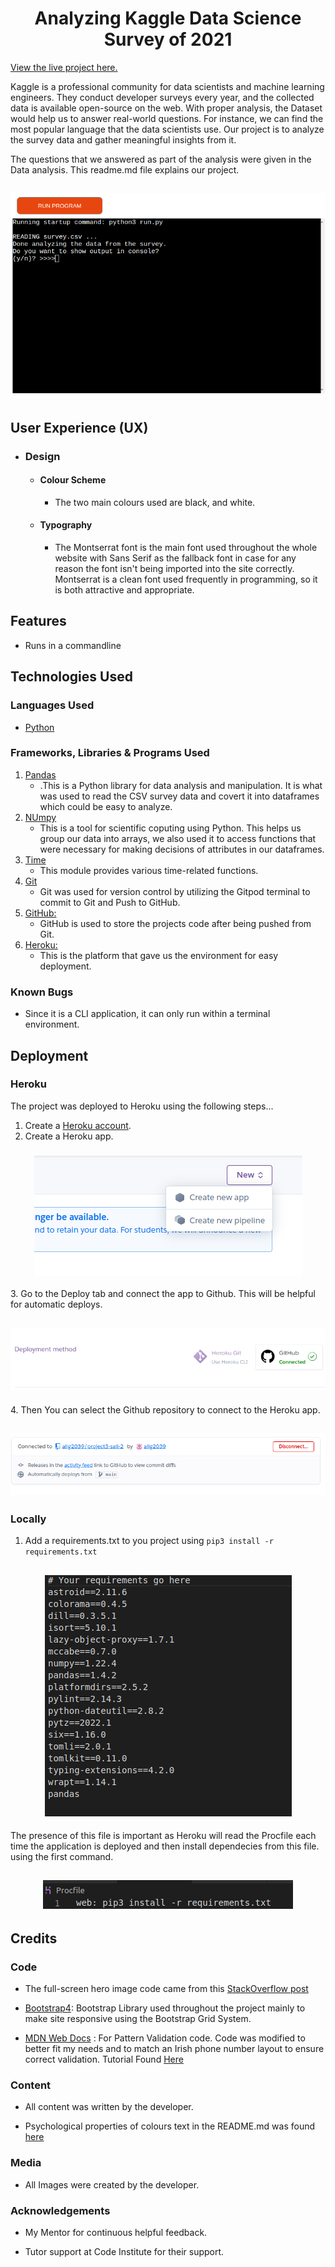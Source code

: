 <h1 align="center">Analyzing Kaggle Data Science Survey of 2021</h1>

[View the live project here.](https://dataanalysis2021.herokuapp.com/)

Kaggle is a professional community for data scientists and machine learning engineers. They conduct developer surveys every year, and the collected data is available open-source on the web. With proper analysis, the Dataset would help us to answer real-world questions. For instance, we can find the most popular language that the data scientists use. Our project is to analyze the survey data and gather meaningful insights from it.

The questions that we answered as part of the analysis were given in the Data analysis. This readme.md file explains our project.

<h2 align="center"><img src="pics/proj.png"></h2>

## User Experience (UX)

-   ### Design
    -   #### Colour Scheme
        -   The two main colours used are black, and white.
    -   #### Typography
        -   The Montserrat font is the main font used throughout the whole website with Sans Serif as the fallback font in case for any reason the font isn't being imported into the site correctly. Montserrat is a clean font used frequently in programming, so it is both attractive and appropriate.

        
## Features

-   Runs in a commandline


## Technologies Used

### Languages Used

-   [Python](https://en.wikipedia.org/wiki/HTML5)


### Frameworks, Libraries & Programs Used

1. [Pandas](https://pandas.pydata.org/)
    - .This is a Python library for data analysis and manipulation. It is what was used to read the CSV survey data and covert it into dataframes which could be easy to analyze.
2. [NUmpy](https://numpy.org/)
    - This is a tool for scientific coputing using Python. This helps us group our data into arrays, we also used it to access functions that were necessary for making decisions of attributes in our dataframes.
3. [Time](https://fonts.google.com/)
    - This module provides various time-related functions.
4. [Git](https://git-scm.com/)
    - Git was used for version control by utilizing the Gitpod terminal to commit to Git and Push to GitHub.
5. [GitHub:](https://github.com/)
    - GitHub is used to store the projects code after being pushed from Git.
6. [Heroku:](https://www.adobe.com/ie/products/photoshop.html)
    - This is the platform that gave us the environment for easy deployment.


### Known Bugs

- Since it is a CLI application, it can only run within a terminal environment.

## Deployment

### Heroku

The project was deployed to Heroku using the following steps...

1. Create a [Heroku account](https://signup.heroku.com/login).
2. Create a Heroku app.
<h3 align="center"><img src="pics/1.png"></h3>
3. Go to the Deploy tab and connect the app to Github. This will be helpful for automatic deploys.
<h2 align="center"><img src="pics/2.png"></h2>
4. Then You can select the Github repository to connect to the Heroku app.
<h2 align="center"><img src="pics/3.png"></h2>


### Locally
1. Add a requirements.txt to you project using ```pip3 install -r requirements.txt```
<h2 align="center"><img src="pics/4.png"></h2>
The presence of this file is important as Heroku will read the Procfile each time the application is deployed and then install dependecies from this file.
using the first command.
<h2 align="center"><img src="pics/5.png"></h2>



## Credits

### Code

-   The full-screen hero image code came from this [StackOverflow post](https://stackoverflow.com)

-   [Bootstrap4](https://getbootstrap.com/docs/4.4/getting-started/introduction/): Bootstrap Library used throughout the project mainly to make site responsive using the Bootstrap Grid System.

-   [MDN Web Docs](https://developer.mozilla.org/) : For Pattern Validation code. Code was modified to better fit my needs and to match an Irish phone number layout to ensure correct validation. Tutorial Found [Here](https://developer.mozilla.org/en-US/docs/Web/HTML/Element/input/tel#Pattern_validation)

### Content

-   All content was written by the developer.

-   Psychological properties of colours text in the README.md was found [here](http://www.colour-affects.co.uk/psychological-properties-of-colours)

### Media

-   All Images were created by the developer.

### Acknowledgements

-   My Mentor for continuous helpful feedback.

-   Tutor support at Code Institute for their support.